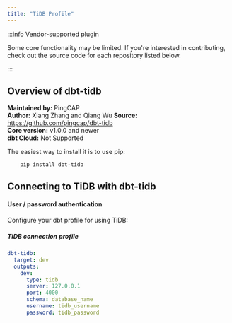 ```yaml
---
title: "TiDB Profile"
---
```


:::info Vendor-supported plugin

Some core functionality may be limited. If you're interested in contributing, check out the source code for each repository listed below.

:::

## Overview of dbt-tidb
**Maintained by:** PingCAP      
**Author:** Xiang Zhang and Qiang Wu
**Source:** https://github.com/pingcap/dbt-tidb   
**Core version:** v1.0.0 and newer   
**dbt Cloud:** Not Supported

The easiest way to install it is to use pip:

```
    pip install dbt-tidb
```

## Connecting to TiDB with **dbt-tidb**

#### User / password authentication

Configure your dbt profile for using TiDB:

##### TiDB connection profile
<File name='profiles.yml'>

```yaml
dbt-tidb:
  target: dev
  outputs:
    dev:
      type: tidb
      server: 127.0.0.1
      port: 4000
      schema: database_name
      username: tidb_username
      password: tidb_password
```

</File>
